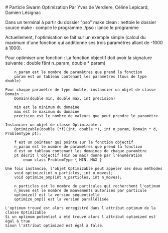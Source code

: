 # Particle Swarm Optimization
	Par Yves de Verdiere, Céline Lepicard, Damien Lésignac


Dans un terminal à partir du dossier "pso"
	make clean	: nettoie le dossier source
	make		: compile le programme
	./pso		: lance le programme


Actuellement, l'optimisation se fait sur un exemple simple (calcul du maximum
d'une fonction qui additionne ses trois paramètres allant de -1000 à 1000).

Pour optimiser une fonction :
	La fonction objectif doit avoir la signature suivante :
		double f(int n_param, double * param)

		n_param est le nombre de paramètres que prend la fonction
		param est un tableau contenant les paramètres (tous de type double)

	Pour chaque paramètre de type double, instancier un objet de classe Domain :
		Domain(double min, double max, int precision)

		min est le minimum du domaine
		max est le maximum du domaine
		precision est le nombre de valeurs que peut prendre le paramètre

	Instancier un objet de classe Optimizable :
		Optimizable(double (*f)(int, double *), int n_param, Domain * d, ProblemType pt);

		f est un pointeur qui pointe sur la fonction objectif
		n_param est le nombre de paramètres que prend la fonction
		d est un tableau contenant les domaines de chaque paramètre
		pt décrit l'objectif (min ou max) donné par l'énumération
			enum class ProblemType { MIN, MAX }

	Une fois instancié, l'objet Optimizable peut appeler ses deux méthodes
		void optimize(int n_particles, int n_moves);
		void optimize_omp(int n_particles, int n_moves);

		n_particles est le nombre de particules qui recherchent l'optimum
		n_moves est le nombre de mouvements autorisés par particule
		optimize() est la version séquentielle
		optimize_omp() est la version parallélisée

	L'optimum trouvé est alors enregistré dans l'attribut optimum de la classe Optimizable
	Si un optimum potentiel a été trouvé alors l'attribut optimized est égal à true
	Sinon l'attribut optimized est égal à false.
	
